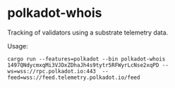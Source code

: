 # polkadot-whois

Tracking of validators using a substrate telemetry data.

Usage:

```
cargo run --features=polkadot --bin polkadot-whois 1497QNdycmxqMi3VJDxZDhaJh4s9tytr5RFWyrLcNse2xqPD --ws=wss://rpc.polkadot.io:443  --feed=wss://feed.telemetry.polkadot.io/feed
```
